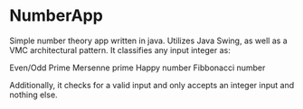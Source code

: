 # NumberApp

Simple number theory app written in java. Utilizes Java Swing, as well as a VMC architectural pattern. It classifies any input integer as:

Even/Odd
Prime
Mersenne prime
Happy number
Fibbonacci number

Additionally, it checks for a valid input and only accepts an integer input and nothing else.
